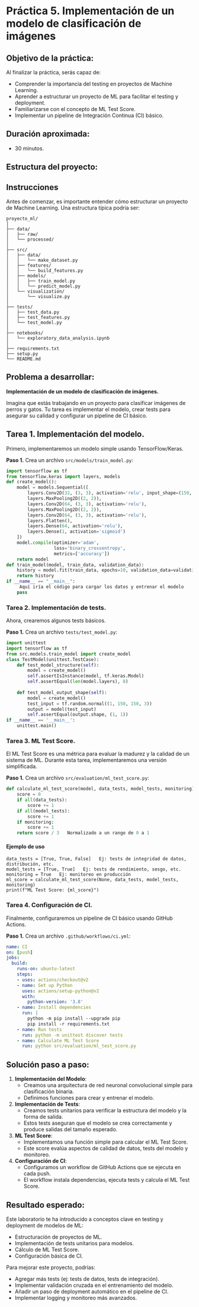 # Práctica 5. Implementación de un modelo de clasificación de imágenes

## Objetivo de la práctica:

Al finalizar la práctica, serás capaz de:

- Comprender la importancia del testing en proyectos de Machine Learning.
- Aprender a estructurar un proyecto de ML para facilitar el testing y deployment.
- Familiarizarse con el concepto de ML Test Score.
- Implementar un pipeline de Integración Continua (CI) básico.

## Duración aproximada:

- 30 minutos.

## Estructura del proyecto:


## Instrucciones 

Antes de comenzar, es importante entender cómo estructurar un proyecto de Machine Learning. Una estructura típica podría ser:

```
proyecto_ml/
│
├── data/
│   ├── raw/
│   └── processed/
│
├── src/
│   ├── data/
│   │   └── make_dataset.py
│   ├── features/
│   │   └── build_features.py
│   ├── models/
│   │   ├── train_model.py
│   │   └── predict_model.py
│   └── visualization/
│       └── visualize.py
│
├── tests/
│   ├── test_data.py
│   ├── test_features.py
│   └── test_model.py
│
├── notebooks/
│   └── exploratory_data_analysis.ipynb
│
├── requirements.txt
├── setup.py
└── README.md
```

## Problema a desarrollar: 

**Implementación de un modelo de clasificación de imágenes.**

Imagina que estás trabajando en un proyecto para clasificar imágenes de perros y gatos. Tu tarea es implementar el modelo, crear tests para asegurar su calidad y configurar un pipeline de CI básico.

## Tarea 1. Implementación del modelo.

Primero, implementaremos un modelo simple usando TensorFlow/Keras. 

**Paso 1.** Crea un archivo `src/models/train_model.py`:

```python
import tensorflow as tf
from tensorflow.keras import layers, models
def create_model():
    model = models.Sequential([
        layers.Conv2D(32, (3, 3), activation='relu', input_shape=(150, 150, 3)),
        layers.MaxPooling2D((2, 2)),
        layers.Conv2D(64, (3, 3), activation='relu'),
        layers.MaxPooling2D((2, 2)),
        layers.Conv2D(64, (3, 3), activation='relu'),
        layers.Flatten(),
        layers.Dense(64, activation='relu'),
        layers.Dense(1, activation='sigmoid')
    ])
    model.compile(optimizer='adam',
                  loss='binary_crossentropy',
                  metrics=['accuracy'])
    return model
def train_model(model, train_data, validation_data):
    history = model.fit(train_data, epochs=10, validation_data=validation_data)
    return history
if __name__ == "__main__":
     Aquí iría el código para cargar los datos y entrenar el modelo
    pass
```
### Tarea 2. Implementación de tests.

Ahora, crearemos algunos tests básicos. 

**Paso 1.** Crea un archivo `tests/test_model.py`:

```python
import unittest
import tensorflow as tf
from src.models.train_model import create_model
class TestModel(unittest.TestCase):
    def test_model_structure(self):
        model = create_model()
        self.assertIsInstance(model, tf.keras.Model)
        self.assertEqual(len(model.layers), 8)
    
    def test_model_output_shape(self):
        model = create_model()
        test_input = tf.random.normal((1, 150, 150, 3))
        output = model(test_input)
        self.assertEqual(output.shape, (1, 1))
if __name__ == '__main__':
    unittest.main()
```
### Tarea 3. ML Test Score.

El ML Test Score es una métrica para evaluar la madurez y la calidad de un sistema de ML. Durante esta tarea, implementaremos una versión simplificada. 

**Paso 1.** Crea un archivo `src/evaluation/ml_test_score.py`:

```python
def calculate_ml_test_score(model, data_tests, model_tests, monitoring):
    score = 0
    if all(data_tests):
        score += 1
    if all(model_tests):
        score += 1
    if monitoring:
        score += 1
    return score / 3   Normalizado a un rango de 0 a 1
```

#### Ejemplo de uso

```
data_tests = [True, True, False]   Ej: tests de integridad de datos, distribución, etc.
model_tests = [True, True]   Ej: tests de rendimiento, sesgo, etc.
monitoring = True   Ej: monitoreo en producción
ml_score = calculate_ml_test_score(None, data_tests, model_tests, monitoring)
print(f"ML Test Score: {ml_score}")
```

### Tarea 4. Configuración de CI.

Finalmente, configuraremos un pipeline de CI básico usando GitHub Actions. 

**Paso 1.** Crea un archivo `.github/workflows/ci.yml`:

```yaml
name: CI
on: [push]
jobs:
  build:
    runs-on: ubuntu-latest
    steps:
    - uses: actions/checkout@v2
    - name: Set up Python
      uses: actions/setup-python@v2
      with:
        python-version: '3.8'
    - name: Install dependencies
      run: |
        python -m pip install --upgrade pip
        pip install -r requirements.txt
    - name: Run tests
      run: python -m unittest discover tests
    - name: Calculate ML Test Score
      run: python src/evaluation/ml_test_score.py
```

## Solución paso a paso:
 
1. **Implementación del Modelo**:
   - Creamos una arquitectura de red neuronal convolucional simple para clasificación binaria.
   - Definimos funciones para crear y entrenar el modelo.
2. **Implementación de Tests**:
   - Creamos tests unitarios para verificar la estructura del modelo y la forma de salida.
   - Estos tests aseguran que el modelo se crea correctamente y produce salidas del tamaño esperado.
3. **ML Test Score**:
   - Implementamos una función simple para calcular el ML Test Score.
   - Este score evalúa aspectos de calidad de datos, tests del modelo y monitoreo.
4. **Configuración de CI**:
   - Configuramos un workflow de GitHub Actions que se ejecuta en cada push.
   - El workflow instala dependencias, ejecuta tests y calcula el ML Test Score.

## Resultado esperado:

Este laboratorio te ha introducido a conceptos clave en testing y deployment de modelos de ML:

- Estructuración de proyectos de ML.
- Implementación de tests unitarios para modelos.
- Cálculo de ML Test Score.
- Configuración básica de CI.

Para mejorar este proyecto, podrías:

- Agregar más tests (ej: tests de datos, tests de integración).
- Implementar validación cruzada en el entrenamiento del modelo.
- Añadir un paso de deployment automático en el pipeline de CI.
- Implementar logging y monitoreo más avanzados.
